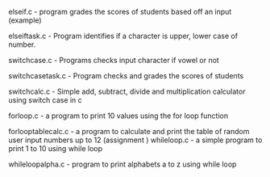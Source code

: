  elseif.c - program grades the scores of students based off an input (example)
 
 elseiftask.c - Program identifies if a character is upper, lower case of number.

 switchcase.c - Programs checks input character if vowel or not

 switchcasetask.c - Program checks and grades the scores of students

 switchcalc.c - Simple add, subtract, divide and multiplication calculator using switch case in c

 forloop.c - a program to print 10 values using the for loop function

 forlooptablecalc.c - a program to calculate and print the table of random user input numbers up to 12 (assignment
)
 whileloop.c - a simple program to print 1 to 10 using while loop

 whileloopalpha.c - program to print alphabets a to z using while loop

